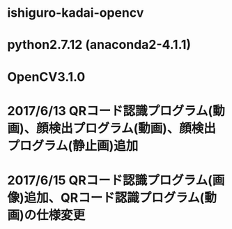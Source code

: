 # ishiguro-kadai-opencv

# 
# python2.7.12 (anaconda2-4.1.1)
# OpenCV3.1.0

# 2017/6/13 QRコード認識プログラム(動画)、顔検出プログラム(動画)、顔検出プログラム(静止画)追加
# 2017/6/15 QRコード認識プログラム(画像)追加、QRコード認識プログラム(動画)の仕様変更